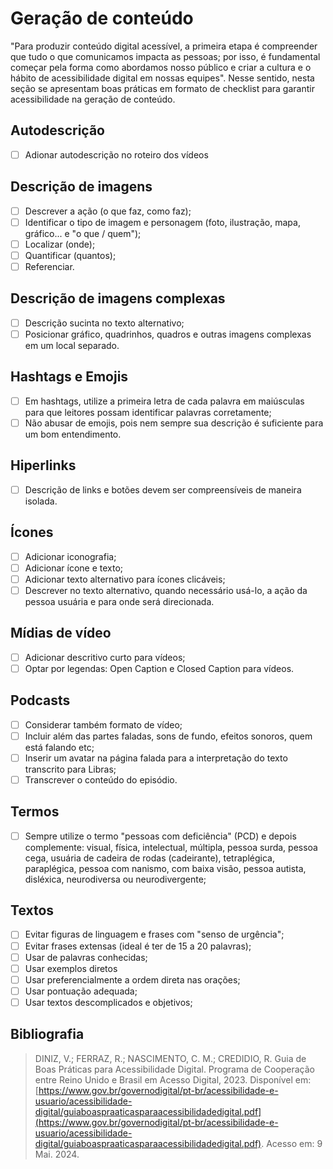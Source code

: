 # Geração de conteúdo

"Para produzir conteúdo digital acessível, a primeira etapa é compreender que tudo o que comunicamos impacta as pessoas; por isso, é fundamental começar pela forma como abordamos nosso público e criar a cultura e o hábito de acessibilidade digital em nossas equipes". Nesse sentido, nesta seção se apresentam boas práticas em formato de checklist para garantir acessibilidade na geração de conteúdo.

## Autodescrição
- [ ] Adionar autodescrição no roteiro dos vídeos

## Descrição de imagens
- [ ] Descrever a ação (o que faz, como faz);
- [ ] Identificar o tipo de imagem e personagem (foto, ilustração, mapa, gráfico... e "o que / quem");
- [ ] Localizar (onde);
- [ ] Quantificar (quantos);
- [ ] Referenciar.

## Descrição de imagens complexas
- [ ] Descrição sucinta no texto alternativo;
- [ ] Posicionar gráfico, quadrinhos, quadros e outras imagens complexas em um local separado.

## Hashtags e Emojis
- [ ] Em hashtags, utilize a primeira letra de cada palavra em maiúsculas para que leitores possam identificar palavras corretamente;
- [ ] Não abusar de emojis, pois nem sempre sua descrição é suficiente para um bom entendimento.

## Hiperlinks
- [ ] Descrição de links e botões devem ser compreensíveis de maneira isolada.

## Ícones
- [ ] Adicionar iconografia;
- [ ] Adicionar ícone e texto;
- [ ] Adicionar texto alternativo para ícones clicáveis;
- [ ] Descrever no texto alternativo, quando necessário usá-lo, a ação da pessoa usuária e para onde será direcionada.

## Mídias de vídeo
- [ ] Adicionar descritivo curto para vídeos;
- [ ] Optar por legendas: Open Caption e Closed Caption para vídeos.

## Podcasts
- [ ] Considerar também formato de vídeo;
- [ ] Incluir além das partes faladas, sons de fundo, efeitos sonoros, quem está falando etc;
- [ ] Inserir um avatar na página falada para a interpretação do texto transcrito para Libras;
- [ ] Transcrever o conteúdo do episódio.

## Termos
- [ ] Sempre utilize o termo "pessoas com deficiência" (PCD) e depois complemente: visual, física, intelectual, múltipla, pessoa surda, pessoa cega, usuária de cadeira de rodas (cadeirante), tetraplégica, paraplégica, pessoa com nanismo, com baixa visão, pessoa autista, disléxica, neurodiversa ou neurodivergente;

## Textos
- [ ] Evitar figuras de linguagem e frases com "senso de urgência";
- [ ] Evitar frases extensas (ideal é ter de 15 a 20 palavras);
- [ ] Usar de palavras conhecidas;
- [ ] Usar exemplos diretos
- [ ] Usar preferencialmente a ordem direta nas orações;
- [ ] Usar pontuação adequada;
- [ ] Usar textos descomplicados e objetivos;

## Bibliografia

> <a id="RP1" href="#TEC1"></a> DINIZ, V.; FERRAZ, R.; NASCIMENTO, C. M.; CREDIDIO, R. Guia de Boas Práticas para Acessibilidade Digital. Programa de Cooperação entre Reino Unido e Brasil em Acesso Digital, 2023. Disponível em: [https://www.gov.br/governodigital/pt-br/acessibilidade-e-usuario/acessibilidade-digital/guiaboaspraaticasparaacessibilidadedigital.pdf](https://www.gov.br/governodigital/pt-br/acessibilidade-e-usuario/acessibilidade-digital/guiaboaspraaticasparaacessibilidadedigital.pdf). Acesso em: 9 Mai. 2024.
